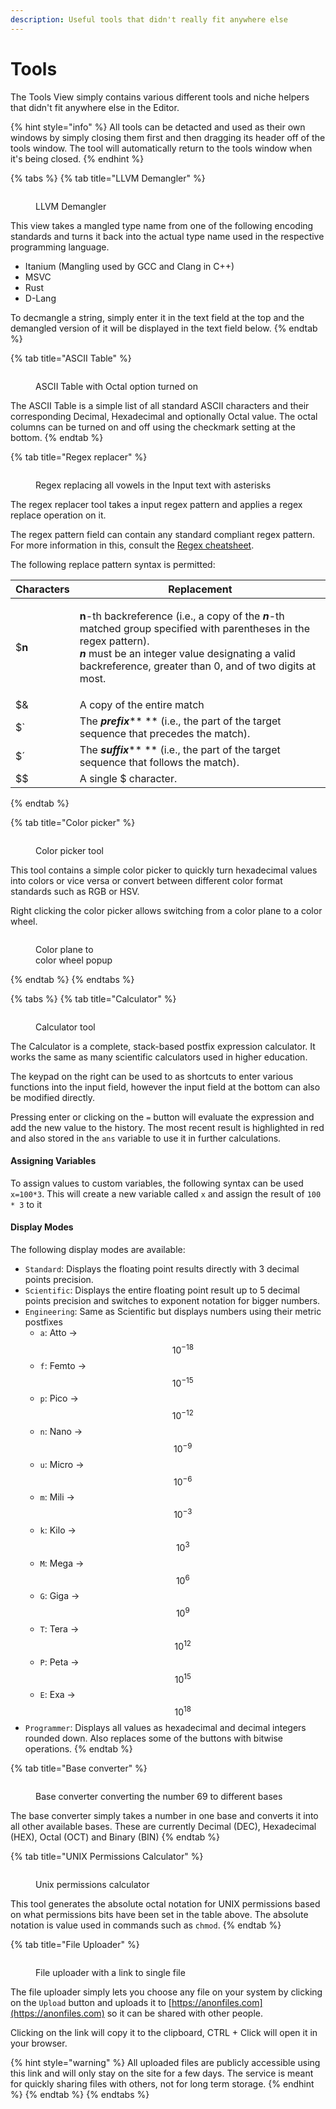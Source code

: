 ```yaml
---
description: Useful tools that didn't really fit anywhere else
---
```


# Tools

The Tools View simply contains various different tools and niche helpers that didn't fit anywhere else in the Editor.&#x20;

{% hint style="info" %}
All tools can be detacted and used as their own windows by simply closing them first and then dragging its header off of the tools window. The tool will automatically return to the tools window when it's being closed.
{% endhint %}

{% tabs %}
{% tab title="LLVM Demangler" %}
<figure><img src="../.gitbook/assets/imhex_6ACrfPXhyO.png" alt=""><figcaption><p>LLVM Demangler</p></figcaption></figure>

This view takes a mangled type name from one of the following encoding standards and turns it back into the actual type name used in the respective programming language.

* Itanium (Mangling used by GCC and Clang in C++)
* MSVC
* Rust
* D-Lang

To decmangle a string, simply enter it in the text field at the top and the demangled version of it will be displayed in the text field below.
{% endtab %}

{% tab title="ASCII Table" %}
<figure><img src="../.gitbook/assets/imhex_HCUyiTsboW.png" alt=""><figcaption><p>ASCII Table with Octal option turned on</p></figcaption></figure>

The ASCII Table is a simple list of all standard ASCII characters and their corresponding Decimal, Hexadecimal and optionally Octal value. The octal columns can be turned on and off using the checkmark setting at the bottom.
{% endtab %}

{% tab title="Regex replacer" %}
<figure><img src="../.gitbook/assets/imhex_aCE9vlWVhS.png" alt=""><figcaption><p>Regex replacing all vowels in the Input text with asterisks</p></figcaption></figure>

The regex replacer tool takes a input regex pattern and applies a regex replace operation on it.

The regex pattern field can contain any standard compliant regex pattern. For more information in this, consult the [Regex cheatsheet](https://developer.mozilla.org/en-US/docs/Web/JavaScript/Guide/Regular\_Expressions/Cheatsheet).

The following replace pattern syntax is permitted:

| Characters | Replacement                                                                                                                                                                                                                                                                                          |
| ---------- | ---------------------------------------------------------------------------------------------------------------------------------------------------------------------------------------------------------------------------------------------------------------------------------------------------- |
| $**n**     | <p><strong>n</strong>-th backreference (i.e., a copy of the <em><strong>n</strong></em>-th matched group specified with parentheses in the regex pattern).<br><em><strong>n</strong></em> must be an integer value designating a valid backreference, greater than 0, and of two digits at most.</p> |
| $&         | A copy of the entire match                                                                                                                                                                                                                                                                           |
| $\`        | The _**prefix**_** ** (i.e., the part of the target sequence that precedes the match).                                                                                                                                                                                                               |
| $´         | The _**suffix**_** ** (i.e., the part of the target sequence that follows the match).                                                                                                                                                                                                                |
| \$$        | A single $ character.                                                                                                                                                                                                                                                                                |
{% endtab %}

{% tab title="Color picker" %}
<figure><img src="../.gitbook/assets/imhex_cWnI6WRIuo.png" alt=""><figcaption><p>Color picker tool</p></figcaption></figure>

This tool contains a simple color picker to quickly turn hexadecimal values into colors or vice versa or convert between different color format standards such as RGB or HSV.

Right clicking the color picker allows switching from a color plane to a color wheel.

<figure><img src="../.gitbook/assets/imhex_wYrNPSPasu.png" alt=""><figcaption><p>Color plane to<br>color wheel popup</p></figcaption></figure>
{% endtab %}
{% endtabs %}

{% tabs %}
{% tab title="Calculator" %}
<figure><img src="../.gitbook/assets/imhex_DFeOT0VJh0.png" alt=""><figcaption><p>Calculator tool</p></figcaption></figure>

The Calculator is a complete, stack-based postfix expression calculator. It works the same as many scientific calculators used in higher education.

The keypad on the right can be used to as shortcuts to enter various functions into the input field, however the input field at the bottom can also be modified directly.&#x20;

Pressing enter or clicking on the `=` button will evaluate the expression and add the new value to the history. The most recent result is highlighted in red and also stored in the `ans` variable to use it in further calculations.&#x20;

#### Assigning Variables

To assign values to custom variables, the following syntax can be used `x=100*3`. This will create a new variable called `x` and assign the result of `100 * 3` to it&#x20;

#### Display Modes

The following display modes are available:

* `Standard`: Displays the floating point results directly with 3 decimal points precision.
* `Scientific`: Displays the entire floating point result up to 5 decimal points precision and switches to exponent notation for bigger numbers.
* `Engineering`: Same as Scientific but displays numbers using their metric postfixes
  * `a`: Atto ->$$10^{-18}$$
  * `f`: Femto ->$$10^{-15}$$
  * `p`: Pico ->$$10^{-12}$$
  * `n`: Nano ->$$10^{-9}$$
  * `u`: Micro ->$$10^{-6}$$
  * `m`: Mili ->$$10^{-3}$$
  * `k`: Kilo -> $$10^3$$
  * `M`: Mega -> $$10^6$$
  * `G`: Giga -> $$10^9$$
  * `T`: Tera -> $$10^{12}$$
  * `P`: Peta -> $$10^{15}$$
  * `E`: Exa -> $$10^{18}$$
* `Programmer`: Displays all values as hexadecimal and decimal integers rounded down. Also replaces some of the buttons with bitwise operations.
{% endtab %}

{% tab title="Base converter" %}
<figure><img src="../.gitbook/assets/imhex_A8jUOMkUj6.png" alt=""><figcaption><p>Base converter converting the number 69 to different bases</p></figcaption></figure>

The base converter simply takes a number in one base and converts it into all other available bases. These are currently Decimal (DEC), Hexadecimal (HEX), Octal (OCT) and Binary (BIN)
{% endtab %}

{% tab title="UNIX Permissions Calculator" %}
<figure><img src="../.gitbook/assets/imhex_3pGwSRYkUw.png" alt=""><figcaption><p>Unix permissions calculator</p></figcaption></figure>

This tool generates the absolute octal notation for UNIX permissions based on what permissions bits have been set in the table above. The absolute notation is value used in commands such as `chmod`.
{% endtab %}

{% tab title="File Uploader" %}
<figure><img src="../.gitbook/assets/imhex_h38IEUeOyE.png" alt=""><figcaption><p>File uploader with a link to single file</p></figcaption></figure>

The file uploader simply lets you choose any file on your system by clicking on the `Upload` button and uploads it to [https://anonfiles.com](https://anonfiles.com) so it can be shared with other people.

Clicking on the link will copy it to the clipboard, CTRL + Click will open it in your browser.

{% hint style="warning" %}
All uploaded files are publicly accessible using this link and will only stay on the site for a few days. The service is meant for quickly sharing files with others, not for long term storage.
{% endhint %}
{% endtab %}
{% endtabs %}

